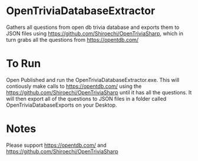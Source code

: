 # OpenTriviaDatabaseExtractor
Gathers all questions from open db trivia database and exports them to JSON files using https://github.com/Shiroechi/OpenTriviaSharp, which in turn grabs all the questions from https://opentdb.com/

# To Run
Open Published and run the OpenTriviaDatabaseExtractor.exe. This will contiously make calls to https://opentdb.com/ using the https://github.com/Shiroechi/OpenTriviaSharp until it has all the questions. It will then export all of the questions to JSON files in a folder called OpenTriviaDatabaseExports on your Desktop.

# Notes
Please support https://opentdb.com/ and https://github.com/Shiroechi/OpenTriviaSharp
